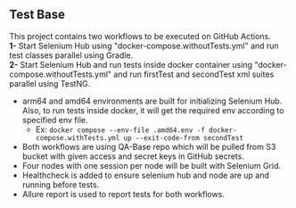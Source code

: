 ## **Test Base**

This project contains two workflows to be executed on GitHub Actions. \
    **1-** Start Selenium Hub using "docker-compose.withoutTests.yml" and run test classes parallel using Gradle. \
    **2-** Start Selenium Hub and run tests inside docker container using "docker-compose.withoutTests.yml" and run firstTest and secondTest xml suites parallel using TestNG.

- arm64 and amd64 environments are built for initializing Selenium Hub. Also, to run tests inside docker, it will get the required env according to specified env file. 
  - Ex: `docker compose --env-file .amd64.env -f docker-compose.withTests.yml up --exit-code-from secondTest`
- Both workflows are using QA-Base repo which will be pulled from S3 bucket with given access and secret keys in GitHub secrets.
- Four nodes with one session per node will be built with Selenium Grid. 
- Healthcheck is added to ensure selenium hub and node are up and running before tests.
- Allure report is used to report tests for both workflows.